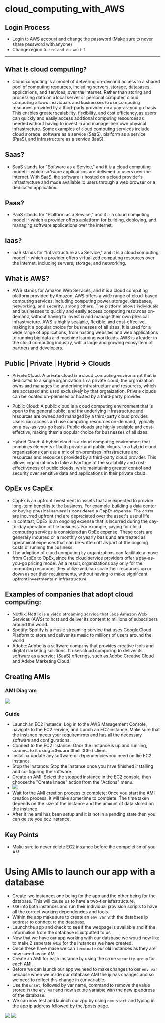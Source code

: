 # cloud_computing_with_AWS

## Login Process
- Login to AWS account and change the password (Make sure to never share password with anyone)
- Change region to `ireland eu west 1`

----------------------------------------------------------------------------------------------------

## What is cloud computing?
- Cloud computing is a model of delivering on-demand access to a shared pool of computing resources, including servers, storage, databases, applications, and services, over the internet. Rather than storing and processing data on a local server or personal computer, cloud computing allows individuals and businesses to use computing resources provided by a third-party provider on a pay-as-you-go basis. This enables greater scalability, flexibility, and cost efficiency, as users can quickly and easily access additional computing resources as needed without having to invest in and manage their own physical infrastructure. Some examples of cloud computing services include cloud storage, software as a service (SaaS), platform as a service (PaaS), and infrastructure as a service (IaaS).

## Saas? 
- SaaS stands for "Software as a Service," and it is a cloud computing model in which software applications are delivered to users over the internet. With SaaS, the software is hosted on a cloud provider's infrastructure and made available to users through a web browser or a dedicated application.
## Paas?
- PaaS stands for "Platform as a Service," and it is a cloud computing model in which a provider offers a platform for building, deploying, and managing software applications over the internet.
## Iaas?
- IaaS stands for "Infrastructure as a Service," and it is a cloud computing model in which a provider offers virtualized computing resources over the internet, including servers, storage, and networking.

## What is AWS?
- AWS stands for Amazon Web Services, and it is a cloud computing platform provided by Amazon. AWS offers a wide range of cloud-based computing services, including computing power, storage, databases, networking, and security, among others. The platform allows individuals and businesses to quickly and easily access computing resources on-demand, without having to invest in and manage their own physical infrastructure. AWS is highly scalable, flexible, and cost-effective, making it a popular choice for businesses of all sizes. It is used for a wide range of applications, from hosting websites and web applications to running big data and machine learning workloads. AWS is a leader in the cloud computing industry, with a large and growing ecosystem of partners and developers.

## Public | Private | Hybrid -> Clouds
- Private Cloud: A private cloud is a cloud computing environment that is dedicated to a single organization. In a private cloud, the organization owns and manages the underlying infrastructure and resources, which are accessed and used exclusively by that organization. Private clouds can be located on-premises or hosted by a third-party provider.

- Public Cloud: A public cloud is a cloud computing environment that is open to the general public, and the underlying infrastructure and resources are owned and managed by a third-party cloud provider. Users can access and use computing resources on-demand, typically on a pay-as-you-go basis. Public clouds are highly scalable and cost-effective, making them a popular choice for businesses of all sizes.

- Hybrid Cloud: A hybrid cloud is a cloud computing environment that combines elements of both private and public clouds. In a hybrid cloud, organizations can use a mix of on-premises infrastructure and resources and resources provided by a third-party cloud provider. This allows organizations to take advantage of the scalability and cost-effectiveness of public clouds, while maintaining greater control and security over sensitive data and applications in their private cloud.

## OpEx vs CapEx
- CapEx is an upfront investment in assets that are expected to provide long-term benefits to the business. For example, building a data center or buying physical servers is considered a CapEx expense. The costs are incurred upfront and are depreciated over the asset's useful life.
- In contrast, OpEx is an ongoing expense that is incurred during the day-to-day operation of the business. For example, paying for cloud computing services is considered an OpEx expense. These costs are generally incurred on a monthly or yearly basis and are treated as operational expenses that can be written off as part of the ongoing costs of running the business.
- The adoption of cloud computing by organizations can facilitate a move from CapEx to OpEx, since the cloud service providers offer a pay-as-you-go pricing model. As a result, organizations pay only for the computing resources they utilize and can scale their resources up or down as per their requirements, without having to make significant upfront investments in infrastructure.

## Examples of companies that adopt cloud computing:
- Netflix: Netflix is a video streaming service that uses Amazon Web Services (AWS) to host and deliver its content to millions of subscribers around the world.
- Spotify: Spotify is a music streaming service that uses Google Cloud Platform to store and deliver its music to millions of users around the world
- Adobe: Adobe is a software company that provides creative tools and digital marketing solutions. It uses cloud computing to deliver its software as a service (SaaS) offerings, such as Adobe Creative Cloud and Adobe Marketing Cloud.


## Creating AMIs

### AMI Diagram
![](./images/AMIs.png) 

### Guide
- Launch an EC2 instance: Log in to the AWS Management Console, navigate to the EC2 service, and launch an EC2 instance. Make sure that the instance meets your requirements and has all the necessary software and configurations.
- Connect to the EC2 instance: Once the instance is up and running, connect to it using a Secure Shell (SSH) client.
- Install or update any software or dependencies you need on the EC2 instance.
- Stop the instance: Stop the instance once you have finished installing and configuring the software.
- Create an AMI: Select the stopped instance in the EC2 console, then choose the "Create Image" action from the "Actions" menu.
- ![](./images/create_image(AMI).png)
- Wait for the AMI creation process to complete: Once you start the AMI creation process, it will take some time to complete. The time taken depends on the size of the instance and the amount of data stored on the instance.
- After it the ami has been setup and it is not in a pending state then you can delete you ec2 instance. 

## Key Points
- Make sure to never delete EC2 instance before the compeletion of you AMI. 


# Using AMIs to launch our app with a database
- Create two instances one being for the app and the other being for the database. This will cause us to have a two-tier infastructure. 
- `SSH` into both instances and run their individual provision scripts to have all the correct working dependencies and tools.
- Within the app make sure to create an `env var` with the databses ip address to connect to the database. 
- Launch the app and check to see if the webpage is available and if the information from the database is outputted to us.
- Now that we have our app working with our database we would now like to make 2 seperate `AMIs` for the instances we have created.
- Once these have made we can `terminate` our old instances as they are now saved as an AMI.
- Create an AMI for each instance by using the same `security group` for each AMI.
- Before we can launch our app we need to make changes to our `env var` because when we made our database AMI the ip has changed and so we need to reflect this change in our variable.
- Use the `unset`, followed by var name, command to remove the value stored in the `env var` and now set the variable with the new ip address of the database.
- We can now test and lauinch our app by using `npm start` and typing in the app ip address followed by the /posts page.

![](./images/architecture_ami_instance.png)
![](./images/Working_WebPage.png)